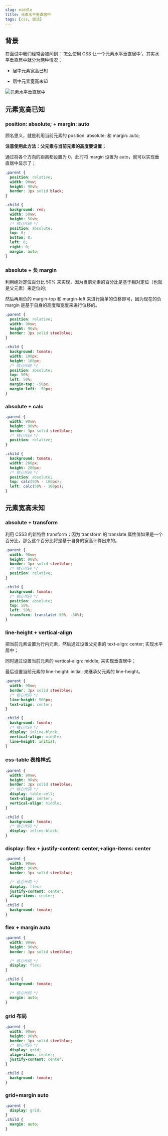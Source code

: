 ```yaml
---
slug: middle
title: 元素水平垂直居中
tags: [css, 面试]
---
```


## 背景

在面试中我们经常会被问到：‘怎么使用 CSS 让一个元素水平垂直居中’。其实水平垂直居中就分为两种情况：

- 居中元素宽高已知

- 居中元素宽高未知

![元素水平垂直居中](/img/元素水平垂直居中.png)

## 元素宽高已知

### position: absolute; + margin: auto

顾名思义，就是利用当前元素的 position: absolute; 和 margin: auto;

**注意使用此方法：父元素与当前元素的高度要设置；**

通过将各个方向的距离都设置为 0，此时将 margin 设置为 auto，就可以实现垂直居中显示了；

```css
.parent {
  position: relative;
  width: 90vw;
  height: 90vh;
  border: 3px solid black;
}

.child {
  background: red;
  width: 50vw;
  height: 50vh;
  /* 核心代码 */
  position: absolute;
  top: 0;
  bottom: 0;
  left: 0;
  right: 0;
  margin: auto;
}
```

### absolute + 负 margin

利用绝对定位百分比 50% 来实现，因为当前元素的百分比是基于相对定位（也就是父元素）来定位的;

然后再用负的 margin-top 和 margin-left 来进行简单的位移即可，因为现在的负 margin 是基于自身的高度和宽度来进行位移的。

```css
.parent {
  position: relative;
  width: 90vw;
  height: 90vh;
  border: 3px solid steelblue;
}

.child {
  background: tomato;
  width: 100px;
  height: 100px;
  /* 核心代码 */
  position: absolute;
  top: 50%;
  left: 50%;
  margin-top: -50px;
  margin-left: -50px;
}
```

### absolute + calc

```css
.parent {
  width: 90vw;
  height: 90vh;
  border: 3px solid steelblue;
  /* 核心代码 */
  position: relative;
}

.child {
  background: tomato;
  width: 200px;
  height: 200px;
  /* 核心代码 */
  position: absolute;
  top: calc(50% - 100px);
  left: calc(50% - 100px);
}
```

## 元素宽高未知

### absolute + transform

利用 CSS3 的新特性 transform；因为 transform 的 translate 属性值如果是一个百分比，那么这个百分比将是基于自身的宽高计算出来的。

```css
.parent {
  width: 90vw;
  height: 90vh;
  border: 3px solid steelblue;
  /* 核心代码 */
  position: relative;
}

.child {
  background: tomato;
  /* 核心代码 */
  position: absolute;
  top: 50%;
  left: 50%;
  transform: translate(-50%, -50%);
}
```

### line-height + vertical-align

把当前元素设置为行内元素，然后通过设置父元素的 text-align: center; 实现水平居中；

同时通过设置当前元素的 vertical-align: middle; 来实现垂直居中；

最后设置当前元素的 line-height: initial; 来继承父元素的 line-height。

```css
.parent {
  width: 90vw;
  border: 3px solid steelblue;
  /* 核心代码 */
  line-height: 500px;
  text-align: center;
}

.child {
  background: tomato;
  /* 核心代码 */
  display: inline-block;
  vertical-align: middle;
  line-height: initial;
}
```

### css-table 表格样式

```css
.parent {
  width: 90vw;
  height: 90vh;
  border: 3px solid steelblue;
  /* 核心代码 */
  display: table-cell;
  text-align: center;
  vertical-align: middle;
}

.child {
  background: tomato;
  /* 核心代码 */
  display: inline-block;
}
```

### display: flex + justify-content: center;+align-items: center

```css
.parent {
  width: 90vw;
  height: 90vh;
  border: 3px solid steelblue;

  /* 核心代码 */
  display: flex;
  justify-content: center;
  align-items: center;
}
.child {
  background: tomato;
}
```

### flex + margin auto

```css
.parent {
  width: 90vw;
  height: 90vh;
  border: 3px solid steelblue;

  /* 核心代码 */
  display: flex;
}

.child {
  background: tomato;

  /* 核心代码 */
  margin: auto;
}
```

### grid 布局

```css
.parent {
  width: 90vw;
  height: 90vh;
  border: 3px solid steelblue;
  /* 核心代码 */
  display: grid;
  align-items: center;
  justify-content: center;
}

.child {
  background: tomato;
}
```

### grid+margin auto

```css
.parent {
  display: grid;
}
.child {
  margin: auto;
}
```
